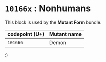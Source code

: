 # `10166x` : Nonhumans

This block is used by the **Mutant Form** bundle.

| codepoint (U+) | Mutant name | 
| ---- | ---- | 
| `101666` | Demon | 

:)
